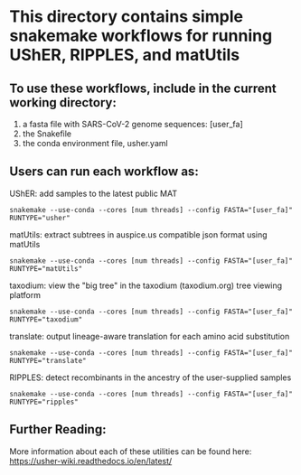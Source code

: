 # This directory contains simple snakemake workflows for running UShER, RIPPLES, and matUtils

## To use these workflows, include in the current working directory:

1. a fasta file with SARS-CoV-2 genome sequences: [user_fa]
2. the Snakefile
3. the conda environment file, usher.yaml

## Users can run each workflow as:

UShER: add samples to the latest public MAT

    snakemake --use-conda --cores [num threads] --config FASTA="[user_fa]" RUNTYPE="usher"

matUtils: extract subtrees in auspice.us compatible json format using matUtils

    snakemake --use-conda --cores [num threads] --config FASTA="[user_fa]" RUNTYPE="matUtils"
    
taxodium: view the "big tree" in the taxodium (taxodium.org) tree viewing platform

    snakemake --use-conda --cores [num threads] --config FASTA="[user_fa]" RUNTYPE="taxodium" 
    
translate: output lineage-aware translation for each amino acid substitution

    snakemake --use-conda --cores [num threads] --config FASTA="[user_fa]" RUNTYPE="translate" 

RIPPLES: detect recombinants in the ancestry of the user-supplied samples

    snakemake --use-conda --cores [num threads] --config FASTA="[user_fa]" RUNTYPE="ripples"

## Further Reading:

More information about each of these utilities can be found here: https://usher-wiki.readthedocs.io/en/latest/

